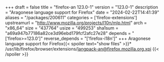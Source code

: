+++
draft = false
title = "firefox-an 123.0-1"
version = "123.0-1"
description = "Aragonese language support for Firefox"
date = "2024-02-22T14:41:39"
aliases = "/packages/200611"
categories = ['firefox-extensions']
upstreamurl = "http://www.mozilla.org/projects/l10n/mlp.html"
arch = "x86_64"
size = "437764"
usize = "499253"
sha1sum = "a69a947b77186a82ce3d96ebd179fcf2afc27e28"
depends = "['firefox>=123.0']"
reverse_depends = "['firefox-i18n']"
+++
Aragonese language support for Firefox{{< spoiler text="show files" >}}* /usr/lib/firefox/browser/extensions/langpack-an@firefox.mozilla.org.xpi
{{< /spoiler >}}